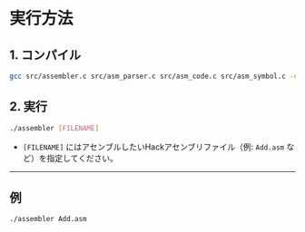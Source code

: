 # 実行方法

## 1. コンパイル

```sh
gcc src/assembler.c src/asm_parser.c src/asm_code.c src/asm_symbol.c -o assembler
```

## 2. 実行

```sh
./assembler [FILENAME]
```

- `[FILENAME]` にはアセンブルしたいHackアセンブリファイル（例: `Add.asm` など）を指定してください。

---

## 例

```sh
./assembler Add.asm
```
